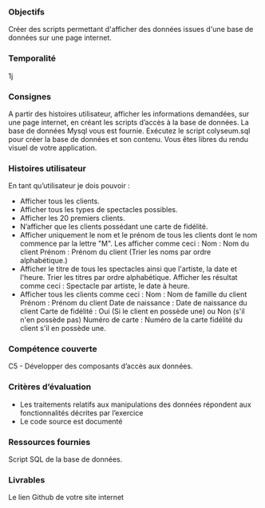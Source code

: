 ### Objectifs
Créer des scripts permettant d'afficher des données issues d'une base de données sur une page internet.

### Temporalité
1j

### Consignes
A partir des histoires utilisateur, afficher les informations demandées, sur une page internet, en créant les scripts d’accès à la base de données.
La base de données Mysql vous est fournie. Exécutez le script colyseum.sql pour créer la base de données et son contenu. Vous êtes libres du rendu visuel de votre application.

### Histoires utilisateur
En tant qu’utilisateur je dois pouvoir :
- Afficher tous les clients.
- Afficher tous les types de spectacles possibles.
- Afficher les 20 premiers clients.
- N’afficher que les clients possédant une carte de fidélité.
- Afficher uniquement le nom et le prénom de tous les clients dont le nom commence par la lettre "M". Les afficher comme ceci : Nom : Nom du client Prénom : Prénom du client (Trier les noms par ordre alphabétique.)
- Afficher le titre de tous les spectacles ainsi que l'artiste, la date et l'heure. Trier les titres par ordre alphabétique. Afficher les résultat comme ceci : Spectacle par artiste, le date à heure.
- Afficher tous les clients comme ceci : Nom : Nom de famille du client Prénom : Prénom du client Date de naissance : Date de naissance du client Carte de fidélité : Oui (Si le client en possède une) ou Non (s'il n'en possède pas) Numéro de carte : Numéro de la carte fidélité du client s'il en possède une.

### Compétence couverte
C5 - Développer des composants d’accès aux données.

### Critères d’évaluation
- Les traitements relatifs aux manipulations des données répondent aux fonctionnalités décrites par l’exercice
- Le code source est documenté

### Ressources fournies
Script SQL de la base de données.

### Livrables
Le lien Github de votre site internet
